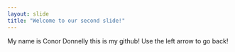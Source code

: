 ```yaml
---
layout: slide
title: "Welcome to our second slide!"
---
```

My name is Conor Donnelly this is my github!
Use the left arrow to go back!
